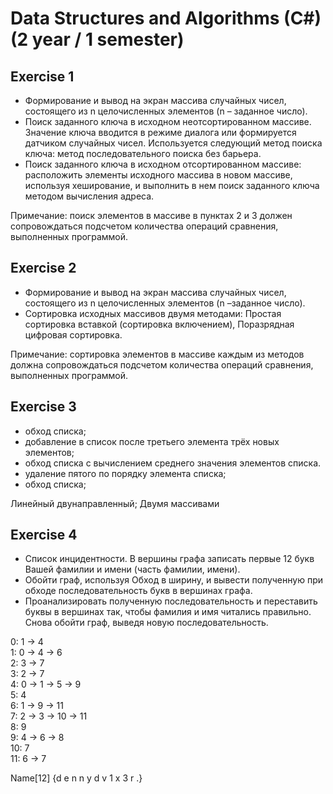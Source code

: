 # Data Structures and Algorithms (C#) (2 year / 1 semester)

## Exercise 1

* Формирование и вывод на экран массива случайных чисел, состоящего из n целочисленных элементов (n – заданное число).
* Поиск заданного ключа в исходном неотсортированном массиве.  Значение ключа вводится в режиме диалога или формируется датчиком случайных чисел. Используется следующий метод поиска ключа: метод последовательного поиска без барьера.
* Поиск заданного ключа в исходном отсортированном массиве: расположить элементы исходного массива в новом массиве, используя хеширование, и выполнить в нем поиск заданного ключа методом вычисления адреса.

Примечание: поиск элементов в массиве в пунктах 2 и 3 должен сопровождаться подсчетом количества операций сравнения, выполненных программой.

## Exercise 2

* Формирование и вывод на экран массива случайных чисел, состоящего из n целочисленных элементов (n –заданное число).
* Сортировка исходных массивов двумя методами: Простая сортировка вставкой (сортировка включением), Поразрядная цифровая сортировка.

Примечание: сортировка элементов в массиве каждым из методов должна сопровождаться подсчетом количества операций сравнения, выполненных программой.

## Exercise 3

* обход списка;
* добавление в список после третьего элемента трёх новых элементов;
* обход списка с вычислением среднего значения элементов списка.
* удаление пятого по порядку элемента списка;
* обход списка;

Линейный двунаправленный; Двумя массивами

## Exercise 4

* Список инцидентности. В вершины графа записать первые 12 букв Вашей фамилии и имени (часть фамилии, имени).
* Обойти граф, используя Обход в ширину, и вывести полученную при обходе последовательность букв в вершинах графа.
* Проанализировать полученную последовательность и переставить буквы в вершинах так, чтобы фамилия и имя читались правильно. Снова обойти граф, выведя новую последовательность.

0: 1 -> 4  
1: 0 -> 4 -> 6  
2: 3 -> 7  
3: 2 -> 7  
4: 0 -> 1 -> 5 -> 9  
5: 4  
6: 1 -> 9 -> 11  
7: 2 -> 3 -> 10 -> 11  
8: 9  
9: 4 -> 6 -> 8  
10: 7  
11: 6 -> 7  

Name[12] {d e n n y d v 1 x 3 r .}
